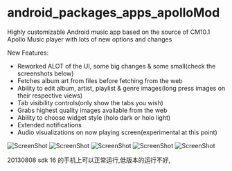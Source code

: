 android_packages_apps_apolloMod
===============================

Highly customizable Android music app based on the source of CM10.1 Apollo Music player with lots of new options and changes

New Features:
- Reworked ALOT of the UI, some big changes & some small(check the screenshots below)
- Fetches album art from files before fetching from the web
- Ability to edit album, artist, playlist & genre images(long press images on their respective views)
- Tab visibility controls(only show the tabs you wish)
- Grabs highest quality images available from the web
- Ability to choose widget style (holo dark or holo light)
- Extended notifications
- Audio visualizations on now playing screen(experimental at this point)


![ScreenShot](http://i.imgur.com/zPbrrxq.png)
![ScreenShot](http://i.imgur.com/bhguvpT.png)
![ScreenShot](http://i.imgur.com/9MwbZDn.png)
![ScreenShot](http://i.imgur.com/H8wPy7S.png)
![ScreenShot](http://i.imgur.com/y5QIymQ.png)

20130808
sdk 16 的手机上可以正常运行,低版本的运行不好,